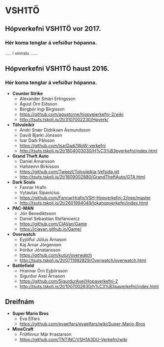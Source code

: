 # VSH1TÖ
## Hópverkefni VSH1TÖ vor 2017.
### Hér koma tenglar á vefsíður hópanna. 

..... í vinnslu ......

## Hópverkefni VSH1TÖ haust 2016.
### Hér koma tenglar á vefsíður hópanna. 

* **Counter Strike**
   * Alexander Smári Erlingsson
   * Ágúst Örn Eiðsson
   * Bergþór Ingi Birgisson
   * https://github.com/agustorne/hjopvejerkefni-2/wiki
   * http://tsuts.tskoli.is/2t/3107002230/Hpverk/
* **Tölvuleikir** 
   * Andri Snær Didriksen Ásmundsson
   * Davíð Bjarki Jónsson
   * Ísar Daði Pálsson
   * https://github.com/IsarDadi/WoW-verkefni
   * http://tsuts.tskoli.is/2t/1804003030/H%C3%B3pverkefni/index.html
* **Grand Theft Auto** 
  * Daníel Arnarsson
  * Hafsteinn Birkisson
  * https://github.com/Tweezl/Tolvuleikja-Vefsida.git
  * http://tsuts.tskoli.is/2t/1609002880/GrandTheftAuto/GTA.html
* **Dark Souls** 
   * Fannar Hrafn
   * Vytautas Sipavicius
   * https://github.com/FannarHrafn/VSH-Hopverkefni-2/tree/master
   * http://tsuts.tskoli.is/2t/2601994049/lokahopverkefni/index.html
* **PAC-MAN**
  * Jón Benediktsson
  * Daniel Sebastian Stefanowicz
  * https://github.com/CIAVan/Game
  * https://ciavan.github.io/Game/
* **Overwatch**
  * Eyjólfur Júlíus Árnason
  * Kaj Arnar Jörgensen
  * Þórður Jónatansson
  * https://github.com/kutur/overwatch
  * http://tsuts.tskoli.is/2t/0711992829/Overwatch/overwatch.html
* **Battlefield**
  * Hrannar Örn Eyþórsson
  * Sigurður Axel Árnason
  * https://github.com/SigurdurAxel/Hopaverkefni-2
  * http://tsuts.tskoli.is/2t/1007002630/h%C3%B3paverkefni/index.html


## Dreifnám
* **Super Mario Bros**
   *  Eva Elfars
   *  https://github.com/evaelfars/evaelfars/wiki/Super-Mario-Bros
* **MineCraft**
   *  Friðfinnur Már Þrastarson
   *  https://github.com/TNTINC/VSH1A3DU-Verkefni/wiki

